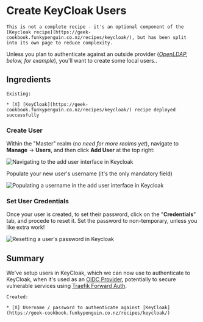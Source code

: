 # Create KeyCloak Users

    This is not a complete recipe - it's an optional component of the [Keycloak recipe](https://geek-cookbook.funkypenguin.co.nz/recipes/keycloak/), but has been split into its own page to reduce complexity.

Unless you plan to authenticate against an outside provider (*[OpenLDAP](https://geek-cookbook.funkypenguin.co.nz/recipes/keycloak/openldap/), below, for example*), you'll want to create some local users..

## Ingredients

    Existing:

    * [X] [KeyCloak](https://geek-cookbook.funkypenguin.co.nz/recipes/keycloak/) recipe deployed successfully
  
### Create User

Within the "Master" realm (*no need for more realms yet*), navigate to **Manage** -> **Users**, and then click **Add User** at the top right:

![Navigating to the add user interface in Keycloak](https://geek-cookbook.funkypenguin.co.nz/images/keycloak-add-user-1.png)

Populate your new user's username (it's the only mandatory field)

![Populating a username in the add user interface in Keycloak](https://geek-cookbook.funkypenguin.co.nz/images/keycloak-add-user-2.png)

### Set User Credentials

Once your user is created, to set their password, click on the "**Credentials**" tab, and procede to reset it. Set the password to non-temporary, unless you like extra work!

![Resetting a user's password in Keycloak](https://geek-cookbook.funkypenguin.co.nz/images/keycloak-add-user-3.png)

## Summary

We've setup users in KeyCloak, which we can now use to authenticate to KeyCloak, when it's used as an [OIDC Provider](https://geek-cookbook.funkypenguin.co.nz/recipes/keycloak/setup-oidc-provider/), potentially to secure vulnerable services using [Traefik Forward Auth](https://geek-cookbook.funkypenguin.co.nz/ha-docker-swarm/traefik-forward-auth/).

    Created:

    * [X] Username / password to authenticate against [KeyCloak](https://geek-cookbook.funkypenguin.co.nz/recipes/keycloak/)
